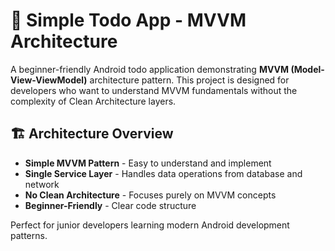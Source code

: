 # 📱 Simple Todo App - MVVM Architecture

A beginner-friendly Android todo application demonstrating **MVVM (Model-View-ViewModel)** architecture pattern. This project is designed for developers who want to understand MVVM fundamentals without the complexity of Clean Architecture layers.

## 🏗️ Architecture Overview
- **Simple MVVM Pattern** - Easy to understand and implement
- **Single Service Layer** - Handles data operations from database and network
- **No Clean Architecture** - Focuses purely on MVVM concepts
- **Beginner-Friendly** - Clear code structure

Perfect for junior developers learning modern Android development patterns.
